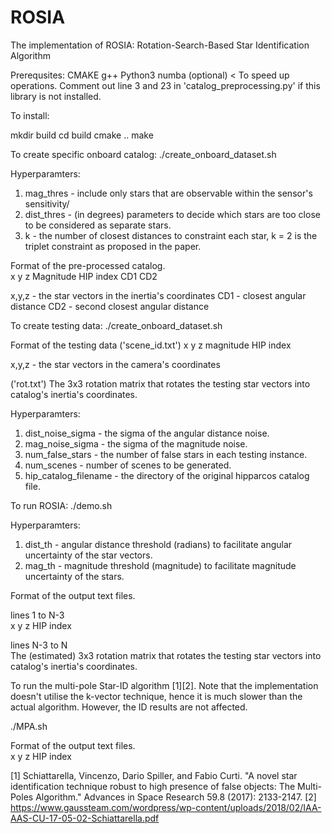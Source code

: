 # ROSIA

The implementation of ROSIA: Rotation-Search-Based Star Identification Algorithm

Prerequsites:
CMAKE
g++
Python3
numba (optional) < To speed up operations. Comment out line 3 and 23 in 'catalog_preprocessing.py' if this library is not installed.

To install:

mkdir build
cd build
cmake ..
make

To create specific onboard catalog:
./create_onboard_dataset.sh

Hyperparamters:
1) mag_thres - include only stars that are observable within the sensor's sensitivity/
2) dist_thres - (in degrees) parameters to decide which stars are too close to be considered as separate stars. 
3) k - the number of closest distances to constraint each star, k = 2 is the triplet constraint as proposed in the paper.

Format of the pre-processed catalog.   
x y z Magnitude HIP index  CD1  CD2

x,y,z - the star vectors in the inertia's coordinates
CD1 - closest angular distance
CD2 - second closest angular distance

To create testing data:
./create_onboard_dataset.sh

Format of the testing data ('scene_id.txt')
x y z magnitude HIP index

x,y,z - the star vectors in the camera's coordinates

('rot.txt')
The 3x3 rotation matrix that rotates the testing star vectors into catalog's inertia's coordinates.

Hyperparamters:
1) dist_noise_sigma - the sigma of the angular distance noise.
2) mag_noise_sigma - the sigma of the magnitude noise.
3) num_false_stars - the number of false stars in each testing instance.
4) num_scenes - number of scenes to be generated.
5) hip_catalog_filename - the directory of the original hipparcos catalog file.

To run ROSIA:
./demo.sh 

Hyperparamters:
1) dist_th - angular distance threshold (radians) to facilitate angular uncertainty of the star vectors.
2) mag_th - magnitude threshold (magnitude) to facilitate magnitude uncertainty of the stars.

Format of the output text files.

lines 1 to N-3  
x y z HIP index  

lines N-3 to N  
The (estimated) 3x3 rotation matrix that rotates the testing star vectors into catalog's inertia's coordinates.


To run the multi-pole Star-ID algorithm [1][2]. Note that the implementation doesn't utilise the k-vector technique, hence it is much slower than the actual algorithm. However, the ID results are not affected. 

./MPA.sh

Format of the output text files.  
x y z HIP index  

[1] Schiattarella, Vincenzo, Dario Spiller, and Fabio Curti. "A novel star identification technique robust to high presence of false objects: The Multi-Poles Algorithm." Advances in Space Research 59.8 (2017): 2133-2147.
[2] https://www.gaussteam.com/wordpress/wp-content/uploads/2018/02/IAA-AAS-CU-17-05-02-Schiattarella.pdf



